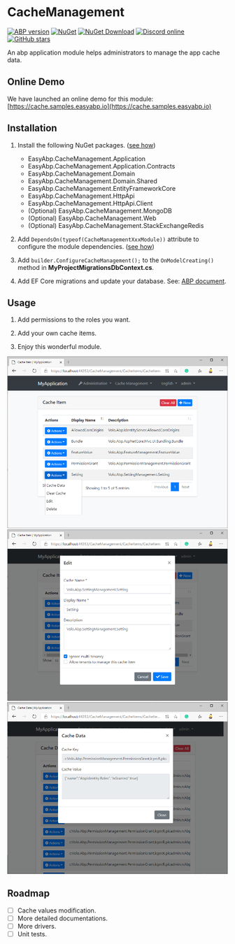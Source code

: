 # CacheManagement

[![ABP version](https://img.shields.io/badge/dynamic/xml?style=flat-square&color=yellow&label=abp&query=%2F%2FProject%2FPropertyGroup%2FAbpVersion&url=https%3A%2F%2Fraw.githubusercontent.com%2FEasyAbp%2FCacheManagement%2Fmaster%2FDirectory.Build.props)](https://abp.io)
[![NuGet](https://img.shields.io/nuget/v/EasyAbp.CacheManagement.Domain.Shared.svg?style=flat-square)](https://www.nuget.org/packages/EasyAbp.CacheManagement.Domain.Shared)
[![NuGet Download](https://img.shields.io/nuget/dt/EasyAbp.CacheManagement.Domain.Shared.svg?style=flat-square)](https://www.nuget.org/packages/EasyAbp.CacheManagement.Domain.Shared)
[![Discord online](https://badgen.net/discord/online-members/xyg8TrRa27?label=Discord)](https://discord.gg/xyg8TrRa27)
[![GitHub stars](https://img.shields.io/github/stars/EasyAbp/CacheManagement?style=social)](https://www.github.com/EasyAbp/CacheManagement)

An abp application module helps administrators to manage the app cache data.

## Online Demo

We have launched an online demo for this module: [https://cache.samples.easyabp.io](https://cache.samples.easyabp.io)

## Installation

1. Install the following NuGet packages. ([see how](https://github.com/EasyAbp/EasyAbpGuide/blob/master/docs/How-To.md#add-nuget-packages))

    * EasyAbp.CacheManagement.Application
    * EasyAbp.CacheManagement.Application.Contracts
    * EasyAbp.CacheManagement.Domain
    * EasyAbp.CacheManagement.Domain.Shared
    * EasyAbp.CacheManagement.EntityFrameworkCore
    * EasyAbp.CacheManagement.HttpApi
    * EasyAbp.CacheManagement.HttpApi.Client
    * (Optional) EasyAbp.CacheManagement.MongoDB
    * (Optional) EasyAbp.CacheManagement.Web
    * (Optional) EasyAbp.CacheManagement.StackExchangeRedis

1. Add `DependsOn(typeof(CacheManagementXxxModule))` attribute to configure the module dependencies. ([see how](https://github.com/EasyAbp/EasyAbpGuide/blob/master/docs/How-To.md#add-module-dependencies))

1. Add `builder.ConfigureCacheManagement();` to the `OnModelCreating()` method in **MyProjectMigrationsDbContext.cs**.

1. Add EF Core migrations and update your database. See: [ABP document](https://docs.abp.io/en/abp/latest/Tutorials/Part-1?UI=MVC&DB=EF#add-database-migration).


## Usage

1. Add permissions to the roles you want.

1. Add your own cache items.

1. Enjoy this wonderful module.

![CacheItems](/docs/images/CacheItems.png)
![EditCacheItem](/docs/images/EditCacheItem.png)
![CacheItemData](/docs/images/CacheItemData.png)

## Roadmap

- [ ] Cache values modification.
- [ ] More detailed documentations.
- [ ] More drivers.
- [ ] Unit tests.
